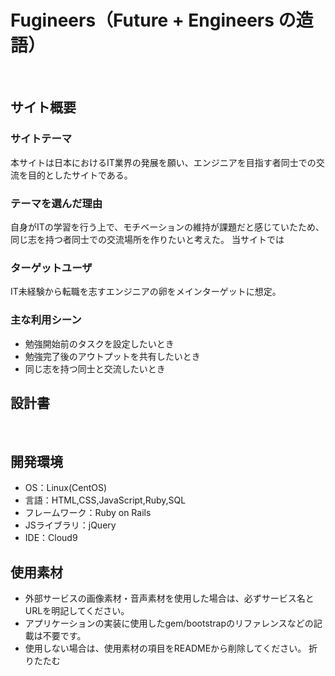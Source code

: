 # Fugineers（Future + Engineers の造語）
​
## サイト概要
### サイトテーマ
<!--何を『目的』とし、どのような『分類』なのかを簡潔に書く-->
本サイトは日本におけるIT業界の発展を願い、エンジニアを目指す者同士での交流を目的としたサイトである。
​
### テーマを選んだ理由
<!--なぜこのようなテーマにしたかを説明する-->
自身がITの学習を行う上で、モチベーションの維持が課題だと感じていたため、同じ志を持つ者同士での交流場所を作りたいと考えた。
当サイトでは
​
### ターゲットユーザ
<!--誰に使ってもらうかを具体的に記載する-->
IT未経験から転職を志すエンジニアの卵をメインターゲットに想定。
​
### 主な利用シーン
<!--どのような時に使うのかの状況を記載すること-->
- 勉強開始前のタスクを設定したいとき
- 勉強完了後のアウトプットを共有したいとき
- 同じ志を持つ同士と交流したいとき
​
## 設計書
<!--テーマを設定・提出する時点では不要です-->
​
## 開発環境
- OS：Linux(CentOS)
- 言語：HTML,CSS,JavaScript,Ruby,SQL
- フレームワーク：Ruby on Rails
- JSライブラリ：jQuery
- IDE：Cloud9
​
## 使用素材
- 外部サービスの画像素材・音声素材を使用した場合は、必ずサービス名とURLを明記してください。
- アプリケーションの実装に使用したgem/bootstrapのリファレンスなどの記載は不要です。
- 使用しない場合は、使用素材の項目をREADMEから削除してください。
折りたたむ